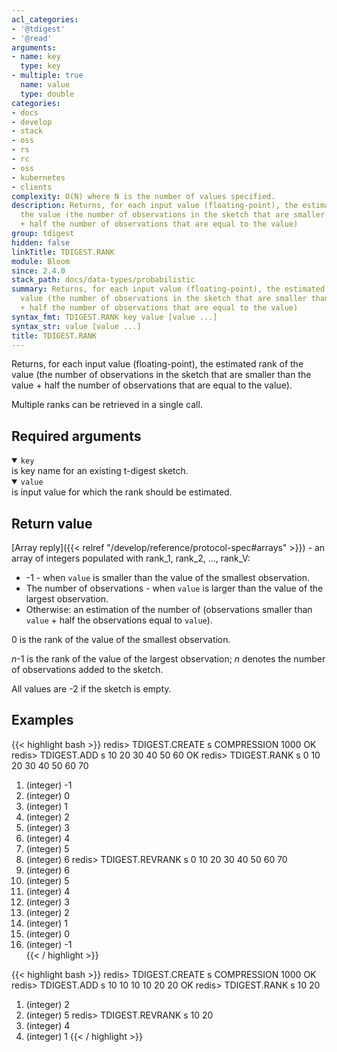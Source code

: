 ```yaml
---
acl_categories:
- '@tdigest'
- '@read'
arguments:
- name: key
  type: key
- multiple: true
  name: value
  type: double
categories:
- docs
- develop
- stack
- oss
- rs
- rc
- oss
- kubernetes
- clients
complexity: O(N) where N is the number of values specified.
description: Returns, for each input value (floating-point), the estimated rank of
  the value (the number of observations in the sketch that are smaller than the value
  + half the number of observations that are equal to the value)
group: tdigest
hidden: false
linkTitle: TDIGEST.RANK
module: Bloom
since: 2.4.0
stack_path: docs/data-types/probabilistic
summary: Returns, for each input value (floating-point), the estimated rank of the
  value (the number of observations in the sketch that are smaller than the value
  + half the number of observations that are equal to the value)
syntax_fmt: TDIGEST.RANK key value [value ...]
syntax_str: value [value ...]
title: TDIGEST.RANK
---
```

Returns, for each input value (floating-point), the estimated rank of the value (the number of observations in the sketch that are smaller than the value + half the number of observations that are equal to the value).

Multiple ranks can be retrieved in a single call.

## Required arguments
<details open><summary><code>key</code></summary>
is key name for an existing t-digest sketch.
</details>

<details open><summary><code>value</code></summary>
is input value for which the rank should be estimated.

## Return value

[Array reply]({{< relref "/develop/reference/protocol-spec#arrays" >}}) - an array of integers populated with rank_1, rank_2, ..., rank_V:
  
- -1 - when `value` is smaller than the value of the smallest observation.
- The number of observations - when `value` is larger than the value of the largest observation.
- Otherwise: an estimation of the number of (observations smaller than `value` + half the observations equal to `value`).

0 is the rank of the value of the smallest observation.

_n_-1 is the rank of the value of the largest observation; _n_ denotes the number of observations added to the sketch.

All values are -2 if the sketch is empty.

## Examples

{{< highlight bash >}}
redis> TDIGEST.CREATE s COMPRESSION 1000
OK
redis> TDIGEST.ADD s 10 20 30 40 50 60
OK
redis> TDIGEST.RANK s 0 10 20 30 40 50 60 70
1) (integer) -1
2) (integer) 0
3) (integer) 1
4) (integer) 2
5) (integer) 3
6) (integer) 4
7) (integer) 5
8) (integer) 6
redis> TDIGEST.REVRANK s 0 10 20 30 40 50 60 70
1) (integer) 6
2) (integer) 5
3) (integer) 4
4) (integer) 3
5) (integer) 2
6) (integer) 1
7) (integer) 0
8) (integer) -1  
{{< / highlight >}}
  
{{< highlight bash >}}
redis> TDIGEST.CREATE s COMPRESSION 1000
OK
redis> TDIGEST.ADD s 10 10 10 10 20 20
OK
redis> TDIGEST.RANK s 10 20
1) (integer) 2
2) (integer) 5
redis> TDIGEST.REVRANK s 10 20
1) (integer) 4
2) (integer) 1
{{< / highlight >}}

